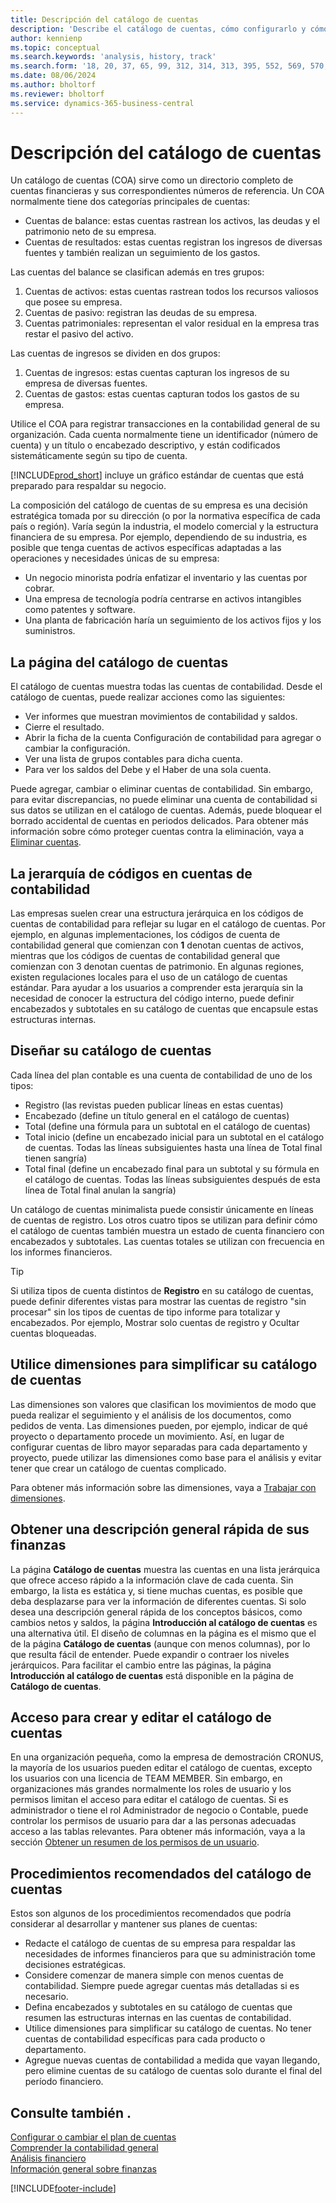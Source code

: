 ```yaml
---
title: Descripción del catálogo de cuentas
description: 'Describe el catálogo de cuentas, cómo configurarlo y cómo utilizarlo.'
author: kennienp
ms.topic: conceptual
ms.search.keywords: 'analysis, history, track'
ms.search.form: '18, 20, 37, 65, 99, 312, 314, 313, 395, 552, 569, 570, 634, 790, 791, 1158'
ms.date: 08/06/2024
ms.author: bholtorf
ms.reviewer: bholtorf
ms.service: dynamics-365-business-central
---
```


# <a name="understanding-the-chart-of-accounts"></a>Descripción del catálogo de cuentas

Un catálogo de cuentas (COA) sirve como un directorio completo de cuentas financieras y sus correspondientes números de referencia. Un COA normalmente tiene dos categorías principales de cuentas:

- Cuentas de balance: estas cuentas rastrean los activos, las deudas y el patrimonio neto de su empresa.
- Cuentas de resultados: estas cuentas registran los ingresos de diversas fuentes y también realizan un seguimiento de los gastos.

Las cuentas del balance se clasifican además en tres grupos:

1. Cuentas de activos: estas cuentas rastrean todos los recursos valiosos que posee su empresa.
1. Cuentas de pasivo: registran las deudas de su empresa.
1. Cuentas patrimoniales: representan el valor residual en la empresa tras restar el pasivo del activo.

Las cuentas de ingresos se dividen en dos grupos:

1. Cuentas de ingresos: estas cuentas capturan los ingresos de su empresa de diversas fuentes.
1. Cuentas de gastos: estas cuentas capturan todos los gastos de su empresa.

Utilice el COA para registrar transacciones en la contabilidad general de su organización. Cada cuenta normalmente tiene un identificador (número de cuenta) y un título o encabezado descriptivo, y están codificados sistemáticamente según su tipo de cuenta.

[!INCLUDE[prod_short](includes/prod_short.md)] incluye un gráfico estándar de cuentas que está preparado para respaldar su negocio.

La composición del catálogo de cuentas de su empresa es una decisión estratégica tomada por su dirección (o por la normativa específica de cada país o región). Varía según la industria, el modelo comercial y la estructura financiera de su empresa. Por ejemplo, dependiendo de su industria, es posible que tenga cuentas de activos específicas adaptadas a las operaciones y necesidades únicas de su empresa:

* Un negocio minorista podría enfatizar el inventario y las cuentas por cobrar.
* Una empresa de tecnología podría centrarse en activos intangibles como patentes y software.
* Una planta de fabricación haría un seguimiento de los activos fijos y los suministros.

## <a name="the-chart-of-accounts-page"></a>La página del catálogo de cuentas

El catálogo de cuentas muestra todas las cuentas de contabilidad. Desde el catálogo de cuentas, puede realizar acciones como las siguientes:  

* Ver informes que muestran movimientos de contabilidad y saldos.  
* Cierre el resultado.  
* Abrir la ficha de la cuenta Configuración de contabilidad para agregar o cambiar la configuración.  
* Ver una lista de grupos contables para dicha cuenta.
* Para ver los saldos del Debe y el Haber de una sola cuenta.

Puede agregar, cambiar o eliminar cuentas de contabilidad. Sin embargo, para evitar discrepancias, no puede eliminar una cuenta de contabilidad si sus datos se utilizan en el catálogo de cuentas. Además, puede bloquear el borrado accidental de cuentas en periodos delicados. Para obtener más información sobre cómo proteger cuentas contra la eliminación, vaya a [Eliminar cuentas](finance-setup-chart-accounts.md#delete-accounts).  

## <a name="the-code-hierarchy-in-gl-accounts"></a>La jerarquía de códigos en cuentas de contabilidad

Las empresas suelen crear una estructura jerárquica en los códigos de cuentas de contabilidad para reflejar su lugar en el catálogo de cuentas. Por ejemplo, en algunas implementaciones, los códigos de cuenta de contabilidad general que comienzan con **1** denotan cuentas de activos, mientras que los códigos de cuentas de contabilidad general que comienzan con 3 denotan cuentas de patrimonio. En algunas regiones, existen regulaciones locales para el uso de un catálogo de cuentas estándar. Para ayudar a los usuarios a comprender esta jerarquía sin la necesidad de conocer la estructura del código interno, puede definir encabezados y subtotales en su catálogo de cuentas que encapsule estas estructuras internas.

## <a name="designing-your-chart-of-accounts"></a>Diseñar su catálogo de cuentas

Cada línea del plan contable es una cuenta de contabilidad de uno de los tipos:

* Registro (las revistas pueden publicar líneas en estas cuentas)
* Encabezado (define un título general en el catálogo de cuentas)
* Total (define una fórmula para un subtotal en el catálogo de cuentas)
* Total inicio (define un encabezado inicial para un subtotal en el catálogo de cuentas. Todas las líneas subsiguientes hasta una línea de Total final tienen sangría)
* Total final (define un encabezado final para un subtotal y su fórmula en el catálogo de cuentas. Todas las líneas subsiguientes después de esta línea de Total final anulan la sangría)

Un catálogo de cuentas minimalista puede consistir únicamente en líneas de cuentas de registro. Los otros cuatro tipos se utilizan para definir cómo el catálogo de cuentas también muestra un estado de cuenta financiero con encabezados y subtotales. Las cuentas totales se utilizan con frecuencia en los informes financieros.

> [!TIP]
> Si utiliza tipos de cuenta distintos de **Registro** en su catálogo de cuentas, puede definir diferentes vistas para mostrar las cuentas de registro "sin procesar" sin los tipos de cuentas de tipo informe para totalizar y encabezados. Por ejemplo, Mostrar solo cuentas de registro y Ocultar cuentas bloqueadas.

## <a name="use-dimensions-to-simplify-your-chart-of-accounts"></a>Utilice dimensiones para simplificar su catálogo de cuentas

Las dimensiones son valores que clasifican los movimientos de modo que pueda realizar el seguimiento y el análisis de los documentos, como pedidos de venta. Las dimensiones pueden, por ejemplo, indicar de qué proyecto o departamento procede un movimiento. Así, en lugar de configurar cuentas de libro mayor separadas para cada departamento y proyecto, puede utilizar las dimensiones como base para el análisis y evitar tener que crear un catálogo de cuentas complicado.

Para obtener más información sobre las dimensiones, vaya a [Trabajar con dimensiones](finance-dimensions.md).

## <a name="get-a-quick-overview-of-your-finances"></a>Obtener una descripción general rápida de sus finanzas

La página **Catálogo de cuentas** muestra las cuentas en una lista jerárquica que ofrece acceso rápido a la información clave de cada cuenta. Sin embargo, la lista es estática y, si tiene muchas cuentas, es posible que deba desplazarse para ver la información de diferentes cuentas. Si solo desea una descripción general rápida de los conceptos básicos, como cambios netos y saldos, la página **Introducción al catálogo de cuentas** es una alternativa útil. El diseño de columnas en la página es el mismo que el de la página **Catálogo de cuentas** (aunque con menos columnas), por lo que resulta fácil de entender. Puede expandir o contraer los niveles jerárquicos. Para facilitar el cambio entre las páginas, la página **Introducción al catálogo de cuentas** está disponible en la página de **Catálogo de cuentas**.

## <a name="access-to-create-and-edit-the-chart-of-accounts"></a>Acceso para crear y editar el catálogo de cuentas

En una organización pequeña, como la empresa de demostración CRONUS, la mayoría de los usuarios pueden editar el catálogo de cuentas, excepto los usuarios con una licencia de TEAM MEMBER. Sin embargo, en organizaciones más grandes normalmente los roles de usuario y los permisos limitan el acceso para editar el catálogo de cuentas. Si es administrador o tiene el rol Administrador de negocio o Contable, puede controlar los permisos de usuario para dar a las personas adecuadas acceso a las tablas relevantes. Para obtener más información, vaya a la sección [Obtener un resumen de los permisos de un usuario](ui-define-granular-permissions.md#get-an-overview-of-a-users-permissions).  


<!-- ## Standard chart of accounts in different regions
Uncomment when we have more examples added to our localization documentation

Some regions have defined standards for the chart of accounts structure you should use in your company. 

Here are some examples of such standards that have been implemented in localized versions of [!INCLUDE[prod_short](includes/prod_short.md)]:

* [Standard chart of accounts in Denmark](localfunctionality/denmark/how-to-set-up-standard-coa.md)
-->

## <a name="chart-of-accounts-best-practices"></a>Procedimientos recomendados del catálogo de cuentas

Estos son algunos de los procedimientos recomendados que podría considerar al desarrollar y mantener sus planes de cuentas:

* Redacte el catálogo de cuentas de su empresa para respaldar las necesidades de informes financieros para que su administración tome decisiones estratégicas.
* Considere comenzar de manera simple con menos cuentas de contabilidad. Siempre puede agregar cuentas más detalladas si es necesario.
* Defina encabezados y subtotales en su catálogo de cuentas que resumen las estructuras internas en las cuentas de contabilidad.
* Utilice dimensiones para simplificar su catálogo de cuentas. No tener cuentas de contabilidad específicas para cada producto o departamento.
* Agregue nuevas cuentas de contabilidad a medida que vayan llegando, pero elimine cuentas de su catálogo de cuentas solo durante el final del período financiero.

## <a name="see-also"></a>Consulte también .

[Configurar o cambiar el plan de cuentas](finance-setup-chart-accounts.md)    
[Comprender la contabilidad general](finance-general-ledger.md)  
[Análisis financiero](bi.md)    
[Información general sobre finanzas](finance.md)    

[!INCLUDE[footer-include](includes/footer-banner.md)]
